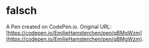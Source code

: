 # falsch

A Pen created on CodePen.io. Original URL: [https://codepen.io/EmilieHamsterchen/pen/qBMgWzm](https://codepen.io/EmilieHamsterchen/pen/qBMgWzm).

